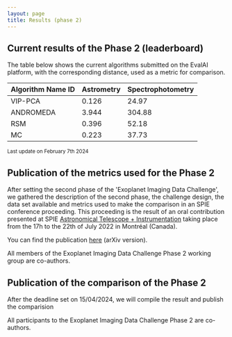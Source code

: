```yaml
---
layout: page
title: Results (phase 2)
---
```


## Current results of the Phase 2 (leaderboard)

The table below shows the current algorithms submitted on the EvalAI platform, with the corresponding distance, used as a metric for comparison.

<link rel="stylesheet" href="https://www.w3schools.com/lib/w3-colors-2021.css">
<div class="w3-container">
  <table class="w3-table-all">
    <thead>
      <tr class="w3-2021-cerulean">
        <th>Algorithm Name ID</th>
        <th class="w3-center">Astrometry</th>
        <th class="w3-center">Spectrophotometry</th>
      </tr>
    </thead>
    <tr>
      <td>VIP-PCA</td>
      <td>0.126</td>
      <td>24.97</td>
    </tr>
    <tr>
      <td>ANDROMEDA</td>
      <td>3.944</td>
      <td>304.88</td>
    </tr>
    <tr>
      <td>RSM</td>
      <td>0.396</td>
      <td>52.18</td>
    </tr>
    <tr>
      <td>MC</td>
      <td>0.223</td>
      <td>37.73</td>
    </tr>
  </table>
</div>

<div class="w3-text-grey"><small>Last update on February 7th 2024</small></div>


## Publication of the metrics used for the Phase 2 

After setting the second phase of the 'Exoplanet Imaging Data Challenge', we gathered the description of the second phase, the challenge design, the data set available and metrics used to make the comparison in an SPIE conference proceeding. This proceeding is the result of an oral contribution presented at SPIE [Astronomical Telescope + Instrumentation](https://spie.org/conferences-and-exhibitions/astronomical-telescopes-and-instrumentation) taking place from the 17h to the 22th of July 2022 in Montréal (Canada). 

You can find the publication [here](https://arxiv.org/pdf/2209.08120.pdf) (arXiv version). 

All members of the Exoplanet Imaging Data Challenge Phase 2 working group are co-authors.


## Publication of the comparison of the Phase 2 

After the deadline set on 15/04/2024, we will compile the result and publish the comparision 

All participants to the Exoplanet Imaging Data Challenge Phase 2 are co-authors.
